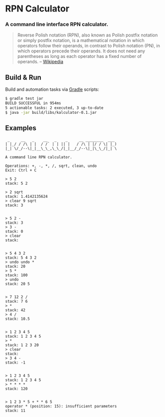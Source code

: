 # RPN Calculator

### A command line interface RPN calculator.

> Reverse Polish notation (RPN), also known as Polish postfix notation or simply postfix notation, is a mathematical 
> notation in which operators follow their operands, in contrast to Polish notation (PN), in which operators precede 
> their operands. It does not need any parentheses as long as each operator has a fixed number of operands.
> – [Wikipedia](https://en.wikipedia.org/wiki/Reverse_Polish_notation)

## Build & Run

Build and automation tasks via [Gradle](https://gradle.org/) scripts:

```bash
$ gradle test jar
BUILD SUCCESSFUL in 954ms
5 actionable tasks: 2 executed, 3 up-to-date
$ java -jar build/libs/kalculator-0.1.jar
```

## Examples

```
 _     __   _    __   _    _     __ ________  ___
| |_/ / /\ | |  / /` | | || |   / /\ | |/ / \| |_)
|_| \/_/--\|_|__\_\_,\_\_/|_|__/_/--\|_|\_\_/|_| \

A command line RPN calculator.

Operations: +, -, *, /, sqrt, clean, undo
Exit: Ctrl + C

> 5 2
stack: 5 2

> 2 sqrt
stack: 1.4142135624
> clear 9 sqrt
stack: 3


> 5 2 -
stack: 3
> 3 -
stack: 0
> clear
stack:


> 5 4 3 2
stack: 5 4 3 2
> undo undo *
stack: 20
> 5 *
stack: 100
> undo
stack: 20 5


> 7 12 2 /
stack: 7 6
> *
stack: 42
> 4 /
stack: 10.5


> 1 2 3 4 5
stack: 1 2 3 4 5
> *
stack: 1 2 3 20
> clear
stack:
> 3 4 -
stack: -1


> 1 2 3 4 5
stack: 1 2 3 4 5
> * * * *
stack: 120


> 1 2 3 * 5 + * * 6 5
operator * (position: 15): insufficient parameters
stack: 11
```